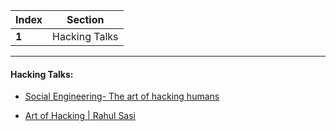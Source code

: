 Index | Section
---   | ---
**1** | Hacking Talks

---

#### Hacking Talks:

  * [ Social Engineering- The art of hacking humans](https://www.youtube.com/watch?v=lEK84lV6dxs&ab_channel=TEDxTalks)

  * [Art of Hacking | Rahul Sasi](https://www.youtube.com/watch?v=YKEyErOJp-c&ab_channel=TEDxTalks)
